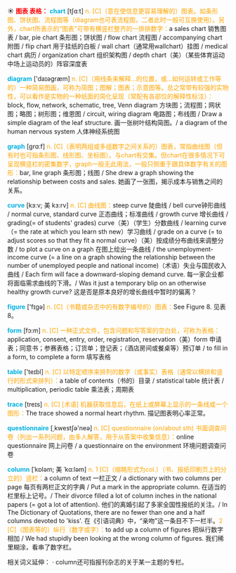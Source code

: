 ☀ <font color="red">**图表 表格：**</font>
<font color="sky blue">**chart**</font> [tʃɑːt] 
<font color="orange">n. [C]（意在使信息更容易理解的）图表。如条形图、饼状图、流程图等（diagram也可表流程图，二者此时一般可互换使用）。另外，chart所表示的“图表”可带有横竖栏整齐的一排排数字：</font>a sales chart 销售图表 / bar, pie chart 条形图；饼状图 / flow chart 流程图 / accompanying chart 附图 / flip chart 用于挂纸的白板 / wall chart（通常用wallchart）挂图 / medical chart 病历 / organization chart 组织架构图 / depth chart（美）（某些体育运动中场上运动员的）阵容深度表

<font color="sky blue">**diagram**</font> ['daɪəɡræm] 
<font color="orange">n. [C]（用线条来解释…的位置，或…如何运转或工作等的）一种简易图画，可称为简图；图解；图表；示意图等。总之常带有较强的实物性，可以看作是实物的一种纸面的简化呈现（常配有各部位的解释性标注）：</font>block, flow, network, schematic, tree, Venn diagram 方块图；流程图；网状图；略图；树形图；维恩图 / circuit, wiring diagram 电路图；布线图 / Draw a simple diagram of the leaf structure. 画一张树叶结构简图。/ a diagram of the human nervous system 人体神经系统图

<font color="sky blue">**graph**</font> [ɡrɑːf] 
<font color="orange">n. [C]（表明两组或多组数字之间关系的）图表，常指曲线图（但有时也可指条形图、线形图、坐标图）。与chart有交集。但chart在很多情况下可呈现横竖栏的密集数字，graph一般无此用法，一般只侧重于跟具体数字有关的图形：</font>bar, line graph 条形图；线图 / She drew a graph showing the relationship between costs and sales. 她画了一张图，揭示成本与销售之间的关系。
           
<font color="sky blue">**curve**</font> [kɜ:v; 美 kɜ:rv]
<font color="orange">n. [C] 曲线图：</font>steep curve 陡曲线 / bell curve钟形曲线 / normal curve, standard curve 正态曲线；标准曲线 / growth curve 增长曲线 / grading(= of students' grades) curve（美）（学生）分数曲线 / learning curve（= the rate at which you learn sth new）学习曲线 / grade on a curve (= to adjust scores so that they fit a normal curve）（美）按成绩分布曲线来调整分数 / to plot a curve on a graph 在图上绘出一条曲线 / the unemployment-income curve (= a line on a graph showing the relationship between the number of unemployed people and national income)（术语）失业与国民收入曲线 / Each firm will face a downward-sloping demand curve. 每一家企业都将面临需求曲线的下滑。/ Was it just a temporary blip on an otherwise healthy growth curve? 这是否是原本良好的增长曲线中暂时的偏离？

<font color="sky blue">**figure**</font> ['fɪɡə] 
<font color="orange">n. [C]（书籍或杂志中的有数字编号的）图表：</font>See Figure 8. 见表8。

<font color="sky blue">**form**</font> [fɔ:m] 
<font color="orange">n. [C] 一种正式文件，包含问题和写答案的空白处，可称为表格：</font>application, consent, entry, order, registration, reservation（美）form 申请表；同意书；参赛表格；订货单；登记表；（酒店房间或餐桌等）预订单 / to fill in a form, to complete a form 填写表格

<font color="sky blue">**table**</font> ['teɪbl] 
<font color="orange">n. [C] 以特定顺序来排列的数字（或事实）表格（通常以横排和竖行的形式来排列）：</font>a table of contents（书的）目录 / statistical table 统计表 / multiplication, periodic table 乘法表；周期表
           
<font color="sky blue">**trace**</font> [treɪs]
<font color="orange">n. [C] [术语] 机器获取信息后，在纸上或屏幕上显示的一条线或一个图形：</font>The trace showed a normal heart rhythm. 描记图表明心率正常。

<font color="sky blue">**questionnaire**</font> [͵kwestʃə'neə] 
<font color="orange">n. [C] questionnaire (on/about sth) 书面调查问卷（列出一系列问题，由多人解答，用于从答案中收集信息）：</font>online questionnaire 网上问卷 / a questionnaire on the environment 环境问题调查问卷
           
<font color="sky blue">**column**</font> [ˈkɒləm; 美 ˈkɑ:ləm]
<font color="orange">n. 1 [C]（缩略形式为col.）（书、报纸印刷页上的分立的）竖栏：</font>a column of text 一栏正文 / a dictionary with two columns per page 每页有两栏正文的字典 / Put a mark in the appropriate column. 在适当的栏里标上记号。/ Their divorce filled a lot of column inches in the national papers (= got a lot of attention). 他们的离婚引起了多家全国性报纸的关注。/ In The Dictionary of Quotations, there are no fewer than one and a half columns devoted to 'kiss'. 在《引语词典》中，“亲吻”这一条目不下一栏半。<font color="orange">2 [C]（图表等的）纵行（数字或字）：</font>to add up a column of figures 把纵行数字相加 / We had stupidly been looking at the wrong column of figures. 我们稀里糊涂，看串了数字栏。
          
相关词义延伸：
· column还可指报刊杂志的关于某一主题的专栏。

